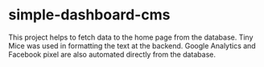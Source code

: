 # simple-dashboard-cms
This project helps to fetch data to the home page from the database. Tiny Mice was used in formatting the text at the backend. Google Analytics and Facebook pixel are also automated directly from the database.
